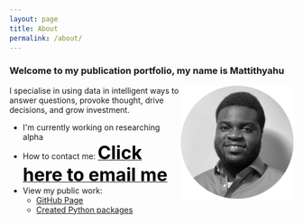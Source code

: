 ```yaml
---
layout: page
title: About
permalink: /about/
---
```

### Welcome to my publication portfolio, my name is **Mattithyahu**

<img src="/images/My photo1.png" style="float:right;width:200px;height:200px;"/>

I specialise in using data in intelligent ways to answer questions, provoke thought, drive decisions, and grow investment. 

*   I'm currently working on researching alpha 
*   How to contact me: <a href="mailto:contactmattithyahu@gmail.com"><font size="6" color='black'><strong>Click here to email me</strong></font></a>
*   View my public work:
    *   [GitHub Page](https://github.com/MattithyahuData)
    *   [Created Python packages](https://pypi.org/user/mattithyahudata/)




[jekyll-organization]: https://github.com/jekyll
